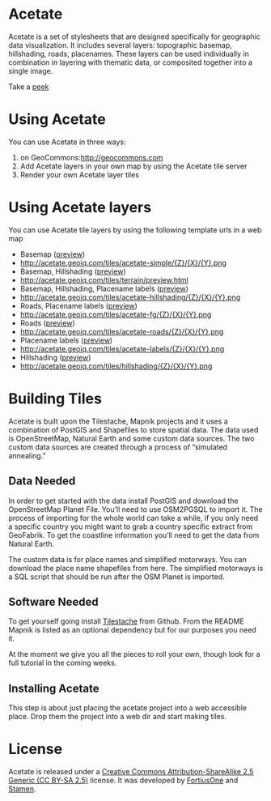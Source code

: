 Acetate
=======

Acetate is a set of stylesheets that are designed specifically for geographic data visualization. It includes several layers: topographic basemap, hillshading, roads, placenames. These layers can be used individually in combination in layering with thematic data, or composited together into a single image.

Take a [peek](http://acetate.geoiq.com/tiles/acetate-hillshading/preview.html)

Using Acetate
=============

You can use Acetate in three ways:

1. on GeoCommons:http://geocommons.com
1. Add Acetate layers in your own map by using the Acetate tile server
1. Render your own Acetate layer tiles

Using Acetate layers
====================

You can use Acetate tile layers by using the following template urls in a web map

- Basemap ([preview](http://acetate.geoiq.com/tiles/acetate-base/preview.html))
 - http://acetate.geoiq.com/tiles/acetate-simple/{Z}/{X}/{Y}.png
- Basemap, Hillshading ([preview](http://acetate.geoiq.com/tiles/terrain/preview.html))
 - http://acetate.geoiq.com/tiles/terrain/preview.html
- Basemap, Hillshading, Placename labels ([preview](http://acetate.geoiq.com/tiles/acetate-hillshading/preview.html))
 - http://acetate.geoiq.com/tiles/acetate-hillshading/{Z}/{X}/{Y}.png
- Roads, Placename labels ([preview](http://acetate.geoiq.com/tiles/acetate-fg/preview.html))
 - http://acetate.geoiq.com/tiles/acetate-fg/{Z}/{X}/{Y}.png
- Roads ([preview](http://acetate.geoiq.com/tiles/acetate-roads/preview.html))
 - http://acetate.geoiq.com/tiles/acetate-roads/{Z}/{X}/{Y}.png
- Placename labels ([preview](http://acetate.geoiq.com/tiles/acetate-labels/preview.html))
 - http://acetate.geoiq.com/tiles/acetate-labels/{Z}/{X}/{Y}.png
- Hillshading ([preview](http://acetate.geoiq.com/tiles/hillshading/preview.html))
 - http://acetate.geoiq.com/tiles/hillshading/{Z}/{X}/{Y}.png

Building Tiles
==============

Acetate is built upon the Tilestache, Mapnik projects and it uses a combination of PostGIS and Shapefiles to store spatial data. The data used is OpenStreetMap, Natural Earth and some custom data sources.  The two custom data sources are created through a process of “simulated annealing.”

Data Needed
-----------

In order to get started with the data install PostGIS and download the OpenStreetMap Planet File.  You’ll need to use OSM2PGSQL to import it.  The process of importing for the whole world can take a while, if you only need a specific country you might want to grab a country specific extract from GeoFabrik.  To get the coastline information you’ll need to get the data from Natural Earth.

The custom data is for place names and simplified motorways.  You can download the place name shapefiles from here.  The simplified motorways is a SQL script that should be run after the OSM Planet is imported.

Software Needed
---------------

To get yourself going install [Tilestache](https://github.com/migurski/TileStache) from Github.  From the README Mapnik is listed as an optional dependency but for our purposes you need it.

At the moment we give you all the pieces to roll your own, though look for a full tutorial in the coming weeks.

Installing Acetate
------------------

This step is about just placing the acetate project into a web accessible place. Drop them the project into a web dir and start making tiles.

License
=======

Acetate is released under a [Creative Commons Attribution-ShareAlike 2.5 Generic (CC BY-SA 2.5)](http://creativecommons.org/licenses/by-sa/2.5/) license. It was developed by [FortiusOne](http://www.fortiusone.com/ "FortiusOne Visual Intelligence Solutions | Visual Intelligence, Smarter Decisions") and [Stamen](http://stamen.com/ "stamen design | big ideas worth pursuing").
